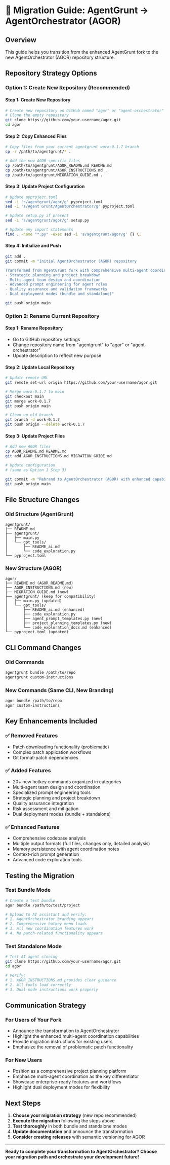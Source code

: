 # 🚀 Migration Guide: AgentGrunt → AgentOrchestrator (AGOR)

## Overview

This guide helps you transition from the enhanced AgentGrunt fork to the new AgentOrchestrator (AGOR) repository structure.

## Repository Strategy Options

### Option 1: Create New Repository (Recommended)

#### Step 1: Create New Repository
```bash
# Create new repository on GitHub named "agor" or "agent-orchestrator"
# Clone the empty repository
git clone https://github.com/your-username/agor.git
cd agor
```

#### Step 2: Copy Enhanced Files
```bash
# Copy files from your current agentgrunt work-0.1.7 branch
cp -r /path/to/agentgrunt/* .

# Add the new AGOR-specific files
cp /path/to/agentgrunt/AGOR_README.md README.md
cp /path/to/agentgrunt/AGOR_INSTRUCTIONS.md .
cp /path/to/agentgrunt/MIGRATION_GUIDE.md .
```

#### Step 3: Update Project Configuration
```bash
# Update pyproject.toml
sed -i 's/agentgrunt/agor/g' pyproject.toml
sed -i 's/Agent Grunt/AgentOrchestrator/g' pyproject.toml

# Update setup.py if present
sed -i 's/agentgrunt/agor/g' setup.py

# Update any import statements
find . -name "*.py" -exec sed -i 's/agentgrunt/agor/g' {} \;
```

#### Step 4: Initialize and Push
```bash
git add .
git commit -m "Initial AgentOrchestrator (AGOR) repository

Transformed from AgentGrunt fork with comprehensive multi-agent coordination capabilities:
- Strategic planning and project breakdown
- Multi-agent team design and coordination  
- Advanced prompt engineering for agent roles
- Quality assurance and validation frameworks
- Dual deployment modes (bundle and standalone)"

git push origin main
```

### Option 2: Rename Current Repository

#### Step 1: Rename Repository
- Go to GitHub repository settings
- Change repository name from "agentgrunt" to "agor" or "agent-orchestrator"
- Update description to reflect new purpose

#### Step 2: Update Local Repository
```bash
# Update remote URL
git remote set-url origin https://github.com/your-username/agor.git

# Merge work-0.1.7 to main
git checkout main
git merge work-0.1.7
git push origin main

# Clean up old branch
git branch -d work-0.1.7
git push origin --delete work-0.1.7
```

#### Step 3: Update Project Files
```bash
# Add new AGOR files
cp AGOR_README.md README.md
git add AGOR_INSTRUCTIONS.md MIGRATION_GUIDE.md

# Update configuration
# (same as Option 1 Step 3)

git commit -m "Rebrand to AgentOrchestrator (AGOR) with enhanced capabilities"
git push origin main
```

## File Structure Changes

### Old Structure (AgentGrunt)
```
agentgrunt/
├── README.md
├── agentgrunt/
│   ├── main.py
│   └── gpt_tools/
│       ├── README_ai.md
│       └── code_exploration.py
└── pyproject.toml
```

### New Structure (AGOR)
```
agor/
├── README.md (AGOR_README.md)
├── AGOR_INSTRUCTIONS.md (new)
├── MIGRATION_GUIDE.md (new)
├── agentgrunt/ (keep for compatibility)
│   ├── main.py (updated)
│   └── gpt_tools/
│       ├── README_ai.md (enhanced)
│       ├── code_exploration.py
│       ├── agent_prompt_templates.py (new)
│       ├── project_planning_templates.py (new)
│       └── code_exploration_docs.md (enhanced)
└── pyproject.toml (updated)
```

## CLI Command Changes

### Old Commands
```bash
agentgrunt bundle /path/to/repo
agentgrunt custom-instructions
```

### New Commands (Same CLI, New Branding)
```bash
agor bundle /path/to/repo
agor custom-instructions
```

## Key Enhancements Included

### ✅ Removed Features
- Patch downloading functionality (problematic)
- Complex patch application workflows
- Git format-patch dependencies

### ✅ Added Features
- 20+ new hotkey commands organized in categories
- Multi-agent team design and coordination
- Specialized prompt engineering tools
- Strategic planning and project breakdown
- Quality assurance integration
- Risk assessment and mitigation
- Dual deployment modes (bundle + standalone)

### ✅ Enhanced Features
- Comprehensive codebase analysis
- Multiple output formats (full files, changes only, detailed analysis)
- Memory persistence with agent coordination notes
- Context-rich prompt generation
- Advanced code exploration tools

## Testing the Migration

### Test Bundle Mode
```bash
# Create a test bundle
agor bundle /path/to/test/project

# Upload to AI assistant and verify:
# 1. AgentOrchestrator branding appears
# 2. Comprehensive hotkey menu loads
# 3. All new coordination features work
# 4. No patch-related functionality appears
```

### Test Standalone Mode
```bash
# Test AI agent cloning
git clone https://github.com/your-username/agor.git
cd agor

# Verify:
# 1. AGOR_INSTRUCTIONS.md provides clear guidance
# 2. All tools load correctly
# 3. Dual-mode instructions work properly
```

## Communication Strategy

### For Users of Your Fork
- Announce the transformation to AgentOrchestrator
- Highlight the enhanced multi-agent coordination capabilities
- Provide migration instructions for existing users
- Emphasize the removal of problematic patch functionality

### For New Users
- Position as a comprehensive project planning platform
- Emphasize multi-agent coordination as the key differentiator
- Showcase enterprise-ready features and workflows
- Highlight dual deployment modes for flexibility

## Next Steps

1. **Choose your migration strategy** (new repo recommended)
2. **Execute the migration** following the steps above
3. **Test thoroughly** in both bundle and standalone modes
4. **Update documentation** and announce the transformation
5. **Consider creating releases** with semantic versioning for AGOR

---

**Ready to complete your transformation to AgentOrchestrator? Choose your migration path and orchestrate your development future!**
